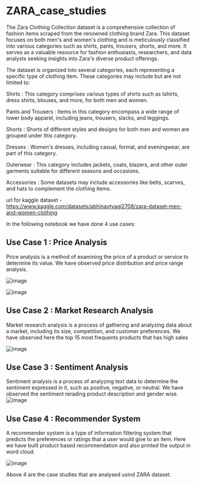 # ZARA_case_studies
The Zara Clothing Collection dataset is a comprehensive collection of fashion items scraped from the renowned clothing brand Zara. This dataset focuses on both men's and women's clothing and is meticulously classified into various categories such as shirts, pants, trousers, shorts, and more. It serves as a valuable resource for fashion enthusiasts, researchers, and data analysts seeking insights into Zara's diverse product offerings.


The dataset is organized into several categories, each representing a specific type of clothing item. These categories may include but are not limited to:

Shirts : This category comprises various types of shirts such as tshirts, dress shirts, blouses, and more, for both men and women.

Pants and Trousers : Items in this category encompass a wide range of lower body apparel, including jeans, trousers, slacks, and leggings.

Shorts : Shorts of different styles and designs for both men and women are grouped under this category.

Dresses : Women's dresses, including casual, formal, and eveningwear, are part of this category.

Outerwear : This category includes jackets, coats, blazers, and other outer garments suitable for different seasons and occasions.

Accessories : Some datasets may include accessories like belts, scarves, and hats to complement the clothing items.

url for kaggle dataset - https://www.kaggle.com/datasets/abhinavtyagi2708/zara-dataset-men-and-women-clothing

In the following notebook we have done 4 use cases:

Use Case 1 : Price Analysis
-----------------------------
Price analysis is a method of examining the price of a product or service to determine its value. We have observed price distribution and price range analysis.

![image](https://github.com/hemanthm01/ZARA_case_studies/assets/120650945/daa67d09-9785-4e58-94a3-bcc7f546b0bc)

![image](https://github.com/hemanthm01/ZARA_case_studies/assets/120650945/c1cdab85-dd9b-419d-9a02-175cf0f23170)

Use Case 2 : Market Research Analysis
--------------------------------------
Market research analysis is a process of gathering and analyzing data about a market, including its size, competition, and customer preferences. We have observed here the top 15 most frequents products that has high sales

![image](https://github.com/hemanthm01/ZARA_case_studies/assets/120650945/828a6ae0-738d-4c1d-91bb-729ee1c798c6)

Use Case 3 : Sentiment Analysis
--------------------------------
Sentiment analysis is a process of analyzing text data to determine the sentiment expressed in it, such as positive, negative, or neutral. We have observed the sentiment rerading product description and gender wise.
![image](https://github.com/hemanthm01/ZARA_case_studies/assets/120650945/ec42e8c3-402e-45c1-984d-f542e252fbb2)

Use Case 4 : Recommender System
----------------------------------
A recommender system is a type of information filtering system that predicts the preferences or ratings that a user would give to an item. Here we have built product based recommendation and also printed the output in word cloud.

![image](https://github.com/hemanthm01/ZARA_case_studies/assets/120650945/06ab2d9c-1fd2-461d-8df3-2b27495166d8)

Above 4 are the case studies that are analysed usind ZARA dataset.



